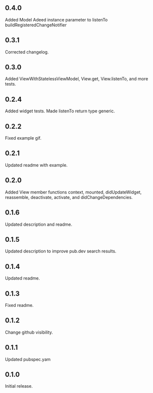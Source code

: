 ## 0.4.0

Added Model
Adeed instance parameter to listenTo
buildRegisteredChangeNotifier

## 0.3.1

Corrected changelog.

## 0.3.0

Added ViewWithStatelessViewModel, View.get, View.listenTo, and more tests.

## 0.2.4

Added widget tests. Made listenTo return type generic.

## 0.2.2

Fixed example gif.

## 0.2.1

Updated readme with example.

## 0.2.0

Added View member functions context, mounted, didUpdateWidget, reassemble, deactivate, activate, and
didChangeDependencies.

## 0.1.6

Updated description and readme.

## 0.1.5

Updated description to improve pub.dev search results.

## 0.1.4

Updated readme.

## 0.1.3

Fixed readme.

## 0.1.2

Change github visibility.

## 0.1.1

Updated pubspec.yam

## 0.1.0

Initial release.